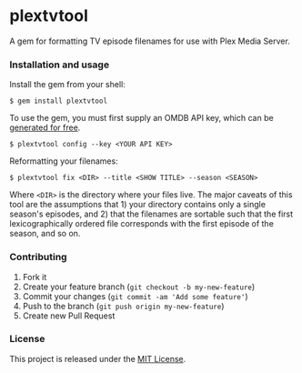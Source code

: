 # plextvtool
A gem for formatting TV episode filenames for use with Plex Media Server.

### Installation and usage
Install the gem from your shell:
```
$ gem install plextvtool
```

To use the gem, you must first supply an OMDB API key, which can be [generated for free](https://www.omdbapi.com/apikey.aspx).
```
$ plextvtool config --key <YOUR API KEY>
```

Reformatting your filenames:
```
$ plextvtool fix <DIR> --title <SHOW TITLE> --season <SEASON>
```
Where `<DIR>` is the directory where your files live. The major caveats of this tool are the assumptions that 1) your directory contains only a single season's episodes, and 2) that the filenames are sortable such that the first lexicographically ordered file corresponds with the first episode of the season, and so on.

### Contributing

1. Fork it
2. Create your feature branch (`git checkout -b my-new-feature`)
3. Commit your changes (`git commit -am 'Add some feature'`)
4. Push to the branch (`git push origin my-new-feature`)
5. Create new Pull Request

### License

This project is released under the [MIT License](http://www.opensource.org/licenses/MIT).
